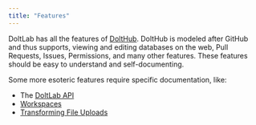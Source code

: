 ```yaml
---
title: "Features"
---
```


DoltLab has all the features of [DoltHub](https://www.dolthub.com). DoltHub is modeled after GitHub and thus supports, viewing and editing databases on the web, Pull Requests, Issues, Permissions, and many other features. These features should be easy to understand and self-documenting.

Some more esoteric features require specific documentation, like:

- The [DoltLab API](./advanced/api.md)
- [Workspaces](./advanced/workspaces.md)
- [Transforming File Uploads](./advanced/transform-uploads.md)
